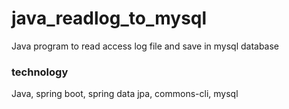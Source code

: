 # java_readlog_to_mysql
Java program to read access log file and save in mysql database


### technology
Java, spring boot, spring data jpa, commons-cli, mysql
